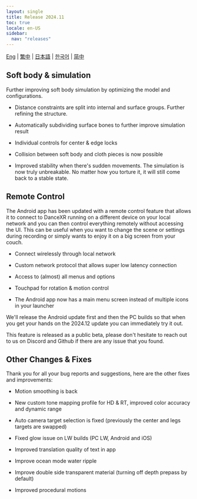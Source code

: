 ```yaml
---
layout: single
title: Release 2024.11
toc: true
locale: en-US
sidebar:
  nav: "releases"
---
```

[Eng](/dancexr/releases/2024.12) | [繁中](/tw/dancexr/releases/2024.12) | [日本語](/jp/dancexr/releases/2024.12) | [한국어](/kr/dancexr/releases/2024.12) | [简中](/zh/dancexr/releases/2024.12)


## Soft body & simulation

Further improving soft body simulation by optimizing the model and configurations.

* Distance constraints are split into internal and surface groups. Further refining the structure.

* Automatically subdividing surface bones to further improve simulation result 

* Individual controls for center & edge locks

* Collision between soft body and cloth pieces is now possible

* Improved stability when there's sudden movements. The simulation is now truly unbreakable. No matter how you torture it, it will still come back to a stable state.


## Remote Control

The Android app has been updated with a remote control feature that allows it to connect to DanceXR running on a different device on your local network and you can then control everything remotely without accessing the UI. This can be useful when you want to change the scene or settings during recording or simply wants to enjoy it on a big screen from your couch. 

* Connect wirelessly through local network

* Custom network protocol that allows super low latency connection 

* Access to (almost) all menus and options

* Touchpad for rotation & motion control

* The Android app now has a main menu screen instead of multiple icons in your launcher 

We'll release the Android update first and then the PC builds so that when you get your hands on the 2024.12 update you can immediately try it out. 

This feature is released as a public beta, please don't hesitate to reach out to us on Discord and Github if there are any issue that you found. 


## Other Changes & Fixes

Thank you for all your bug reports and suggestions, here are the other fixes and improvements: 

* Motion smoothing is back

* New custom tone mapping profile for HD & RT, improved color accuracy and dynamic range

* Auto camera target selection is fixed (previously the center and legs targets are swapped)

* Fixed glow issue on LW builds (PC LW, Android and iOS)

* Improved translation quality of text in app

* Improve ocean mode water ripple

* Improve double side transparent material (turning off depth prepass by default)

* Improved procedural motions